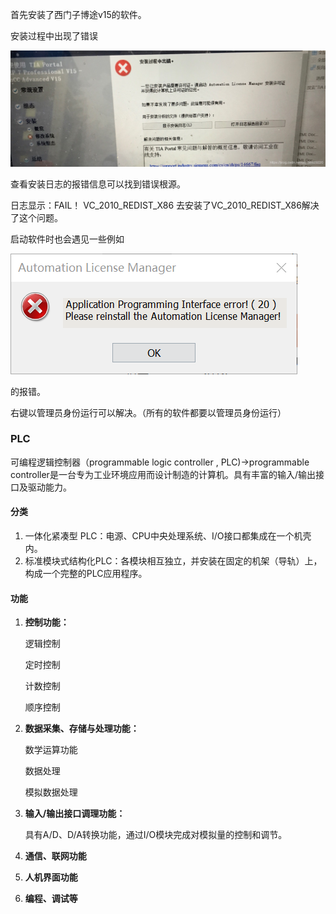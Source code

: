 首先安装了西门子博途v15的软件。

安装过程中出现了错误

![在这里插入图片描述](assets/20190926142739979.png)

查看安装日志的报错信息可以找到错误根源。

日志显示：FAIL！ VC_2010_REDIST_X86
去安装了VC_2010_REDIST_X86解决了这个问题。



启动软件时也会遇见一些例如

![1570778818972](assets/1570778818972.png)

的报错。

右键以管理员身份运行可以解决。（所有的软件都要以管理员身份运行）



### PLC

可编程逻辑控制器（programmable logic controller , PLC)->programmable controller是一台专为工业环境应用而设计制造的计算机。具有丰富的输入/输出接口及驱动能力。

#### 分类

1. 一体化紧凑型	PLC：电源、CPU中央处理系统、I/O接口都集成在一个机壳内。
2. 标准模块式结构化PLC：各模块相互独立，并安装在固定的机架（导轨）上，构成一个完整的PLC应用程序。

#### 功能

1. **控制功能：**

   逻辑控制

   定时控制

   计数控制

   顺序控制

2. **数据采集、存储与处理功能：**

   数学运算功能

   数据处理

   模拟数据处理

3. **输入/输出接口调理功能：**

   具有A/D、D/A转换功能，通过I/O模块完成对模拟量的控制和调节。

4. **通信、联网功能**

5. **人机界面功能**

6. **编程、调试等**



